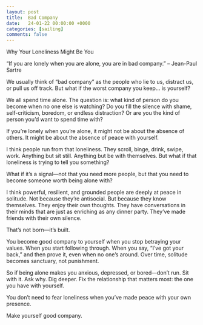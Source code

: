 ```yaml
---
layout: post
title:  Bad Company
date:   24-01-22 00:00:00 +0000
categories: [sailing]
comments: false
---
```


Why Your Loneliness Might Be You

“If you are lonely when you are alone, you are in bad company.” – Jean-Paul Sartre

We usually think of “bad company” as the people who lie to us, distract us, or pull us off track. But what if the worst company you keep… is yourself?

We all spend time alone. The question is: what kind of person do you become when no one else is watching? Do you fill the silence with shame, self-criticism, boredom, or endless distraction? Or are you the kind of person you’d want to spend time with?

If you’re lonely when you’re alone, it might not be about the absence of others. It might be about the absence of peace with yourself.

I think people run from that loneliness. They scroll, binge, drink, swipe, work. Anything but sit still. Anything but be with themselves. But what if that loneliness is trying to tell you something?

What if it’s a signal—not that you need more people, but that you need to become someone worth being alone with?

I think powerful, resilient, and grounded people are deeply at peace in solitude. Not because they’re antisocial. But because they know themselves. They enjoy their own thoughts. They have conversations in their minds that are just as enriching as any dinner party. They’ve made friends with their own silence.

That’s not born—it’s built.

You become good company to yourself when you stop betraying your values. When you start following through. When you say, “I’ve got your back,” and then prove it, even when no one’s around. Over time, solitude becomes sanctuary, not punishment.

So if being alone makes you anxious, depressed, or bored—don’t run. Sit with it. Ask why. Dig deeper. Fix the relationship that matters most: the one you have with yourself.

You don’t need to fear loneliness when you’ve made peace with your own presence.

Make yourself good company.